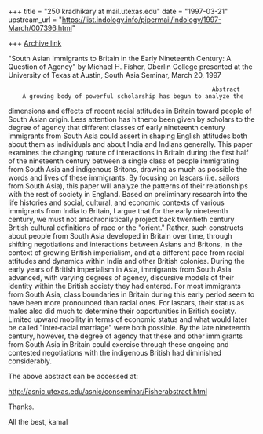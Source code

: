 +++
title = "250 kradhikary at mail.utexas.edu"
date = "1997-03-21"
upstream_url = "https://list.indology.info/pipermail/indology/1997-March/007396.html"

+++
[Archive link](https://list.indology.info/pipermail/indology/1997-March/007396.html)

"South Asian Immigrants to Britain in the Early Nineteenth Century: A
Question of Agency"
                                        by Michael H. Fisher, Oberlin College
                                                        presented at the
                                            University of Texas at Austin,
                                        South Asia Seminar, March 20, 1997

                                                              Abstract
        A growing body of powerful scholarship has begun to analyze the
dimensions and effects of recent racial attitudes in Britain toward people
of South Asian origin.  Less attention has hitherto been given by scholars
to the degree of agency that different classes of early nineteenth century
immigrants from South Asia could assert in shaping English attitudes both
about them as individuals and about India and Indians generally.  This
paper examines the changing nature of interactions in Britain during the
first half of the nineteenth century between a single class of people
immigrating from South Asia and indigenous Britons, drawing as much as
possible the words and lives of these immigrants.  By focusing on lascars
(i.e. sailors from South Asia), this paper will analyze the patterns of
their relationships with the rest of society in England.
        Based on preliminary research into the life histories and social,
cultural, and economic contexts of various immigrants from India to
Britain, I argue that for the early nineteenth century, we must not
anachronistically project back twentieth century British cultural
definitions of race or the "orient."  Rather, such constructs about people
from South Asia developed in Britain over time, through shifting
negotiations and interactions between Asians and Britons, in the context of
growing British imperialism, and at a different pace from racial attitudes
and dynamics within India and other British colonies.  During the early
years of British imperialism in Asia, immigrants from South Asia advanced,
with varying degrees of agency, discursive models of their identity within
the British society they had entered.  For most immigrants from South Asia,
class boundaries in Britain during this early period seem to have been more
pronounced than racial ones.  For lascars, their status as males also did
much to determine their opportunities in British society.  Limited upward
mobility in terms of economic status and what would later be called
"inter-racial marriage" were both possible.  By the late nineteenth
century, however, the degree of agency that these and other immigrants from
South Asia in Britain could exercise through these ongoing and contested
negotiations with the indigenous British had diminished considerably.



The above abstract can be accessed at:

http://asnic.utexas.edu/asnic/conseminar/Fisherabstract.html

Thanks.

All the best,
kamal






